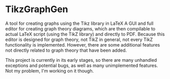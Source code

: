 # TikzGraphGen
A tool for creating graphs using the Tikz library in LaTeX
A GUI and full editor for creating graph theory diagrams, which are then compilable to actual LaTeX script (using the TikZ library) and directly to PDF.
Because this editor is designed for graph theory, not TikZ in general, not every TikZ functionality is implemented. However, there are some additional features not directly related to graph theory that have been added.

This project is currently in its early stages, so there are many unhandled exceptions and potential bugs, as well as many unimplemented features. Not my problem, I'm working on it though.
